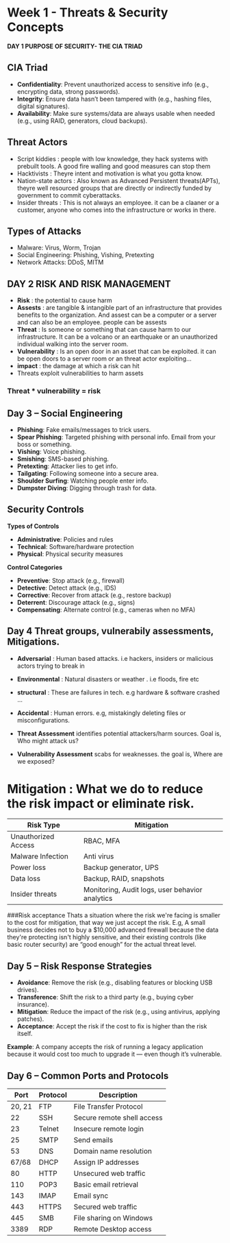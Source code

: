 # Week 1 - Threats & Security Concepts

**DAY 1 PURPOSE OF SECURITY- THE CIA TRIAD**

## CIA Triad
- **Confidentiality**: Prevent unauthorized access to sensitive info (e.g., encrypting data, strong passwords).
- **Integrity**: Ensure data hasn’t been tampered with (e.g., hashing files, digital signatures).
- **Availability**: Make sure systems/data are always usable when needed (e.g., using RAID, generators, cloud backups).


## Threat Actors
- Script kiddies : people with low knowledge, they hack systems with prebuilt tools. A good fire walling and good measures can stop them
- Hacktivists : Theyre intent and motivation is what you gotta know.
- Nation-state actors : Also known as Advanced Persistent threats(APTs), theyre well resourced groups that are directly or indirectly funded by government to commit cyberattacks.
- Insider threats : This is not always an employee. it can be a claaner or a customer, anyone who comes into the infrastructure or works in there.


## Types of Attacks
- Malware: Virus, Worm, Trojan
- Social Engineering: Phishing, Vishing, Pretexting
- Network Attacks: DDoS, MITM


## DAY 2 RISK AND RISK MANAGEMENT 
- **Risk** : the potential to cause harm
- **Assests** : are tangible & intangible part of an infrastructure that provides benefits to the organization. And assest can be a computer or a server and can also be an employee. people can be assests 
- **Threat** : Is someone or something that can cause harm to our infrastructure. It can be a volcano or an earthquake or an unauthorized individual walking into the server room.
- **Vulnerability** : Is an open door in an asset that can be exploited. it can be open doors to a server room or an threat actor exploiting...
- **impact** : the damage at which a risk can hit
- Threats exploit vulnerabilities to harm assets
### Threat * vulnerability = risk 
<!--- Go check up NIST SP 800-30 (talks about all threats and vulnerabilities a security could face)-->


## Day 3 – Social Engineering

- **Phishing**: Fake emails/messages to trick users.
- **Spear Phishing**: Targeted phishing with personal info. Email from your boss or something.
- **Vishing**: Voice phishing.
- **Smishing**: SMS-based phishing.
- **Pretexting**: Attacker lies to get info.
- **Tailgating**: Following someone into a secure area.
- **Shoulder Surfing**: Watching people enter info.
- **Dumpster Diving**: Digging through trash for data.

## Security Controls

**Types of Controls**
- **Administrative**: Policies and rules
- **Technical**: Software/hardware protection
- **Physical**: Physical security measures

**Control Categories**
- **Preventive**: Stop attack (e.g., firewall)
- **Detective**: Detect attack (e.g., IDS)
- **Corrective**: Recover from attack (e.g., restore backup)
- **Deterrent**: Discourage attack (e.g., signs)
- **Compensating**: Alternate control (e.g., cameras when no MFA)

## Day 4 Threat groups, vulnerabily assessments, Mitigations.
- **Adversarial** : Human based attacks. i.e hackers, insiders or malicious actors trying to break in
- **Environmental** : Natural disasters or weather . i.e floods, fire etc
- **structural** : These are failures in tech. e.g hardware & software crashed ...
- **Accidental** : Human errors. e.g, mistakingly deleting files or misconfigurations.

- **Threat Assessment** identifies potential attackers/harm sources. Goal is, Who might attack us?
- **Vulnerability Assessment** scabs for weaknesses. the goal is, Where are we exposed?

# Mitigation : What we do to reduce the risk impact or eliminate risk.

| **Risk Type** | **Mitigation** |
|---------------| ---------------|
| Unauthorized Access | RBAC, MFA |
| Malware Infection | Anti virus | 
| Power loss | Backup generator, UPS |
| Data loss | Backup, RAID, snapshots |
| Insider threats | Monitoring, Audit logs, user behavior analytics |

###Risk acceptance
Thats a situation where the risk we're facing is smaller to the cost for mitigation, that way we just accept the risk. E.g,  A small business decides not to buy a $10,000 advanced firewall because the data they're protecting isn't highly sensitive, and their existing controls (like basic router security) are “good enough” for the actual threat level.

## Day 5 – Risk Response Strategies

- **Avoidance**: Remove the risk (e.g., disabling features or blocking USB drives).
- **Transference**: Shift the risk to a third party (e.g., buying cyber insurance).
- **Mitigation**: Reduce the impact of the risk (e.g., using antivirus, applying patches).
- **Acceptance**: Accept the risk if the cost to fix is higher than the risk itself.

**Example**: A company accepts the risk of running a legacy application because it would cost too much to upgrade it — even though it’s vulnerable.


## Day 6 – Common Ports and Protocols 

| Port | Protocol | Description |
|------|----------|-------------|
| 20, 21 | FTP | File Transfer Protocol |
| 22 | SSH | Secure remote shell access |
| 23 | Telnet | Insecure remote login |
| 25 | SMTP | Send emails |
| 53 | DNS | Domain name resolution |
| 67/68 | DHCP | Assign IP addresses |
| 80 | HTTP | Unsecured web traffic |
| 110 | POP3 | Basic email retrieval |
| 143 | IMAP | Email sync |
| 443 | HTTPS | Secured web traffic |
| 445 | SMB | File sharing on Windows |
| 3389 | RDP | Remote Desktop access |
